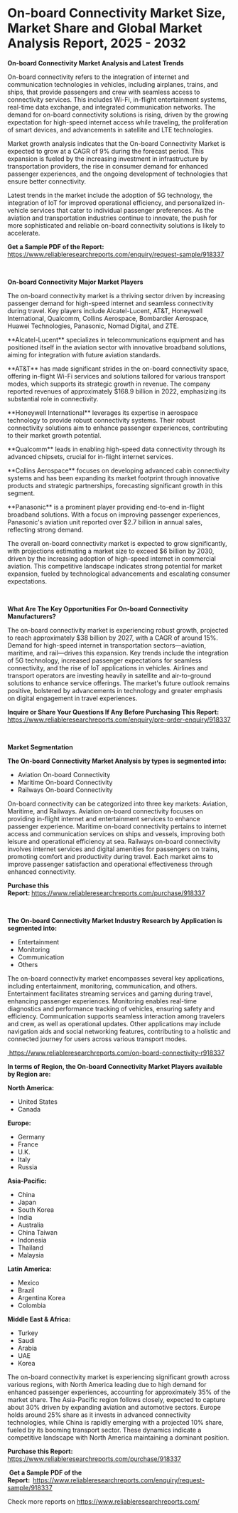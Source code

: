 <p><h1>On-board Connectivity Market Size, Market Share and Global Market Analysis Report, 2025 - 2032</h1></p><p><strong>On-board Connectivity Market Analysis and Latest Trends</strong></p>
<p><p>On-board connectivity refers to the integration of internet and communication technologies in vehicles, including airplanes, trains, and ships, that provide passengers and crew with seamless access to connectivity services. This includes Wi-Fi, in-flight entertainment systems, real-time data exchange, and integrated communication networks. The demand for on-board connectivity solutions is rising, driven by the growing expectation for high-speed internet access while traveling, the proliferation of smart devices, and advancements in satellite and LTE technologies.</p><p>Market growth analysis indicates that the On-board Connectivity Market is expected to grow at a CAGR of 9% during the forecast period. This expansion is fueled by the increasing investment in infrastructure by transportation providers, the rise in consumer demand for enhanced passenger experiences, and the ongoing development of technologies that ensure better connectivity. </p><p>Latest trends in the market include the adoption of 5G technology, the integration of IoT for improved operational efficiency, and personalized in-vehicle services that cater to individual passenger preferences. As the aviation and transportation industries continue to innovate, the push for more sophisticated and reliable on-board connectivity solutions is likely to accelerate.</p></p>
<p><strong>Get a Sample PDF of the Report:&nbsp;</strong> <a href="https://www.reliableresearchreports.com/enquiry/request-sample/918337?utm_campaign=3084&utm_medium=2&utm_source=Github&utm_content=ia&utm_term=08042025&utm_id=on-board-connectivity">https://www.reliableresearchreports.com/enquiry/request-sample/918337</a></p>
<p>&nbsp;</p>
<p><strong>On-board Connectivity Major Market Players</strong></p>
<p><p>The on-board connectivity market is a thriving sector driven by increasing passenger demand for high-speed internet and seamless connectivity during travel. Key players include Alcatel-Lucent, AT&T, Honeywell International, Qualcomm, Collins Aerospace, Bombardier Aerospace, Huawei Technologies, Panasonic, Nomad Digital, and ZTE.</p><p>**Alcatel-Lucent** specializes in telecommunications equipment and has positioned itself in the aviation sector with innovative broadband solutions, aiming for integration with future aviation standards. </p><p>**AT&T** has made significant strides in the on-board connectivity space, offering in-flight Wi-Fi services and solutions tailored for various transport modes, which supports its strategic growth in revenue. The company reported revenues of approximately $168.9 billion in 2022, emphasizing its substantial role in connectivity.</p><p>**Honeywell International** leverages its expertise in aerospace technology to provide robust connectivity systems. Their robust connectivity solutions aim to enhance passenger experiences, contributing to their market growth potential.</p><p>**Qualcomm** leads in enabling high-speed data connectivity through its advanced chipsets, crucial for in-flight internet services.</p><p>**Collins Aerospace** focuses on developing advanced cabin connectivity systems and has been expanding its market footprint through innovative products and strategic partnerships, forecasting significant growth in this segment.</p><p>**Panasonic** is a prominent player providing end-to-end in-flight broadband solutions. With a focus on improving passenger experiences, Panasonic's aviation unit reported over $2.7 billion in annual sales, reflecting strong demand.</p><p>The overall on-board connectivity market is expected to grow significantly, with projections estimating a market size to exceed $6 billion by 2030, driven by the increasing adoption of high-speed internet in commercial aviation. This competitive landscape indicates strong potential for market expansion, fueled by technological advancements and escalating consumer expectations.</p></p>
<p>&nbsp;</p>
<p><strong>What Are The Key Opportunities For On-board Connectivity Manufacturers?</strong></p>
<p><p>The on-board connectivity market is experiencing robust growth, projected to reach approximately $38 billion by 2027, with a CAGR of around 15%. Demand for high-speed internet in transportation sectors—aviation, maritime, and rail—drives this expansion. Key trends include the integration of 5G technology, increased passenger expectations for seamless connectivity, and the rise of IoT applications in vehicles. Airlines and transport operators are investing heavily in satellite and air-to-ground solutions to enhance service offerings. The market's future outlook remains positive, bolstered by advancements in technology and greater emphasis on digital engagement in travel experiences.</p></p>
<p><strong>Inquire or Share Your Questions If Any Before Purchasing This Report:</strong> <a href="https://www.reliableresearchreports.com/enquiry/pre-order-enquiry/918337?utm_campaign=3084&utm_medium=2&utm_source=Github&utm_content=ia&utm_term=08042025&utm_id=on-board-connectivity">https://www.reliableresearchreports.com/enquiry/pre-order-enquiry/918337</a></p>
<p>&nbsp;</p>
<p><strong>Market Segmentation</strong></p>
<p><strong>The On-board Connectivity Market Analysis by types is segmented into:</strong></p>
<p><ul><li>Aviation On-board Connectivity</li><li>Maritime On-board Connectivity</li><li>Railways On-board Connectivity</li></ul></p>
<p><p>On-board connectivity can be categorized into three key markets: Aviation, Maritime, and Railways. Aviation on-board connectivity focuses on providing in-flight internet and entertainment services to enhance passenger experience. Maritime on-board connectivity pertains to internet access and communication services on ships and vessels, improving both leisure and operational efficiency at sea. Railways on-board connectivity involves internet services and digital amenities for passengers on trains, promoting comfort and productivity during travel. Each market aims to improve passenger satisfaction and operational effectiveness through enhanced connectivity.</p></p>
<p><strong>Purchase this Report:&nbsp;</strong><a href="https://www.reliableresearchreports.com/purchase/918337?utm_campaign=3084&utm_medium=2&utm_source=Github&utm_content=ia&utm_term=08042025&utm_id=on-board-connectivity">https://www.reliableresearchreports.com/purchase/918337</a></p>
<p>&nbsp;</p>
<p><strong>The On-board Connectivity Market Industry Research by Application is segmented into:</strong></p>
<p><ul><li>Entertainment</li><li>Monitoring</li><li>Communication</li><li>Others</li></ul></p>
<p><p>The on-board connectivity market encompasses several key applications, including entertainment, monitoring, communication, and others. Entertainment facilitates streaming services and gaming during travel, enhancing passenger experiences. Monitoring enables real-time diagnostics and performance tracking of vehicles, ensuring safety and efficiency. Communication supports seamless interaction among travelers and crew, as well as operational updates. Other applications may include navigation aids and social networking features, contributing to a holistic and connected journey for users across various transport modes.</p></p>
<p><a href="https://www.reliableresearchreports.com/on-board-connectivity-r918337?utm_campaign=3084&utm_medium=2&utm_source=Github&utm_content=ia&utm_term=08042025&utm_id=on-board-connectivity">&nbsp;https://www.reliableresearchreports.com/on-board-connectivity-r918337</a></p>
<p><strong>In terms of Region, the On-board Connectivity Market Players available by Region are:</strong></p>
<p>
    <p> <strong> North America: </strong>
        <ul>
            <li>United States</li>
            <li>Canada</li>
        </ul>
        </p> 
    <p> <strong> Europe: </strong>
        <ul>
            <li>Germany</li>
            <li>France</li>
            <li>U.K.</li>
            <li>Italy</li>
            <li>Russia</li>
        </ul>
        </p> 
    <p> <strong> Asia-Pacific: </strong>
        <ul>
            <li>China</li>
            <li>Japan</li>
            <li>South Korea</li>
            <li>India</li>
            <li>Australia</li>
            <li>China Taiwan</li>
            <li>Indonesia</li>
            <li>Thailand</li>
            <li>Malaysia</li>
        </ul>
        </p> 
    <p> <strong> Latin America: </strong>
        <ul>
            <li>Mexico</li>
            <li>Brazil</li>
            <li>Argentina Korea</li>
            <li>Colombia</li>
        </ul>
        </p> 
    <p> <strong> Middle East & Africa: </strong>
        <ul>
            <li>Turkey</li>
            <li>Saudi</li>
            <li>Arabia</li>
            <li>UAE</li>
            <li>Korea</li>
        </ul>
    </p>
    </p>
<p><p>The on-board connectivity market is experiencing significant growth across various regions, with North America leading due to high demand for enhanced passenger experiences, accounting for approximately 35% of the market share. The Asia-Pacific region follows closely, expected to capture about 30% driven by expanding aviation and automotive sectors. Europe holds around 25% share as it invests in advanced connectivity technologies, while China is rapidly emerging with a projected 10% share, fueled by its booming transport sector. These dynamics indicate a competitive landscape with North America maintaining a dominant position.</p></p>
<p><strong>Purchase this Report: </strong><a href="https://www.reliableresearchreports.com/purchase/918337?utm_campaign=3084&utm_medium=2&utm_source=Github&utm_content=ia&utm_term=08042025&utm_id=on-board-connectivity">https://www.reliableresearchreports.com/purchase/918337</a></p>
<p>&nbsp;<strong>Get a Sample PDF of the Report:&nbsp;&nbsp;</strong><a href="https://www.reliableresearchreports.com/enquiry/request-sample/918337?utm_campaign=3084&utm_medium=2&utm_source=Github&utm_content=ia&utm_term=08042025&utm_id=on-board-connectivity">https://www.reliableresearchreports.com/enquiry/request-sample/918337</a></p>
<p><strong></strong></p>
<p>Check more reports on <a href="https://www.reliableresearchreports.com/?utm_campaign=3084&utm_medium=2&utm_source=Github&utm_content=ia&utm_term=08042025&utm_id=on-board-connectivity">https://www.reliableresearchreports.com/</a></p>